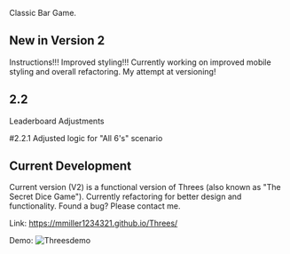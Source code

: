 
Classic Bar Game. 

## New in Version 2
Instructions!!!
Improved styling!!!
Currently working on improved mobile styling and overall refactoring. 
My attempt at versioning!

## 2.2
Leaderboard Adjustments

#2.2.1
Adjusted logic for "All 6's" scenario

## Current Development
Current version (V2) is a functional version of Threes (also known as "The Secret Dice Game"). Currently refactoring for better design and functionality. Found a bug? Please contact me. 

Link:
https://mmiller1234321.github.io/Threes/

Demo:
![Threesdemo](https://github.com/mmiller1234321/Threes/assets/148365315/829dfba1-a464-48e7-9c8e-29b83241c1f3)
